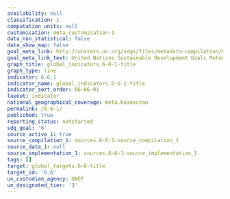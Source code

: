 ```yaml
---
availability: null
classification: 1
computation_units: null
customisation: meta.customisation-1
data_non_statistical: false
data_show_map: false
goal_meta_link: http://unstats.un.org/sdgs/files/metadata-compilation/Metadata-Goal-6.pdf
goal_meta_link_text: United Nations Sustainable Development Goals Metadata (pdf 428kB)
graph_title: global_indicators.6-6-1-title
graph_type: line
indicator: 6.6.1
indicator_name: global_indicators.6-6-1-title
indicator_sort_order: 06-06-01
layout: indicator
national_geographical_coverage: meta.Казахстан
permalink: /6-6-1/
published: true
reporting_status: notstarted
sdg_goal: '6'
source_active_1: true
source_compilation_1: sources.6-6-1-source_compilation_1
source_data_1: null
source_implementation_1: sources.6-6-1-source_implementation_1
tags: []
target: global_targets.6-6-title
target_id: '6.6'
un_custodian_agency: UNEP
un_designated_tier: '3'
---
```

